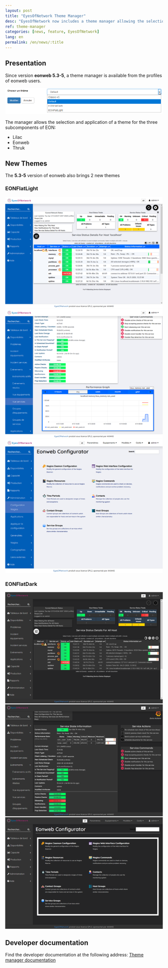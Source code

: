 ```yaml
---
layout: post
title: "EyesOfNetwork Theme Manager"
desc: "EyesOfNetwork now includes a theme manager allowing the selection of a graphic theme for the subcomponents (eonweb, thruk and lilac)."
ref: theme-manager
categories: [news, feature, EyesOfNetwork]
lang: en
permalink: /en/news/:title
---
```


## Presentation

Since version **eonweb 5.3-5**, a theme manager is available from the profiles of eonweb users.

![EyesOfNetwork Theme Manager](/img/news/2020-04-21-theme-manager/theme-manager.png)

The manager allows the selection and application of a theme for the three subcomponents of EON:

- Lilac
- Eonweb
- Thruk

## New Themes

The **5.3-5** version of eonweb also brings 2 new themes

### EONFlatLight

![EONFlatLight Services](/img/news/2020-04-21-theme-manager/EONFlatLight-services.png)
![EONFlatLight Service](/img/news/2020-04-21-theme-manager/EONFlatLight-service.png)
![EONFlatLight Lilac](/img/news/2020-04-21-theme-manager/EONFlatLight-Lilac.png)

### EONFlatDark

![EONFlatDark Services](/img/news/2020-04-21-theme-manager/EONFlatDark-services.png)
![EONFlatDark Service](/img/news/2020-04-21-theme-manager/EONFlatDark-service.png)
![EONFlatDark Lilac](/img/news/2020-04-21-theme-manager/EONFlatDark-Lilac.png)

## Developer documentation

Find the developer documentation at the following address: [Theme manager documentation](https://github.com/EyesOfNetworkCommunity/eonweb/tree/master/themes)
